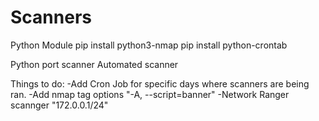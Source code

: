 # Scanners
Python Module
pip install python3-nmap
pip install python-crontab

Python port scanner
Automated scanner


Things to do:
-Add Cron Job for specific days where scanners are being ran.
-Add nmap tag options "-A, --script=banner"
-Network Ranger scannger "172.0.0.1/24"
